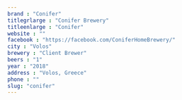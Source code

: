 ```yaml
---
brand : "Conifer"
titlegrlarge : "Conifer Brewery"
titleenlarge : "Conifer"
website : ""
facebook : "https://facebook.com/ConiferHomeBrewery/"
city : "Volos"
brewery : "Client Brewer"
beers : "1"
year : "2018"
address : "Volos, Greece"
phone : ""
slug: "conifer"
---
```

